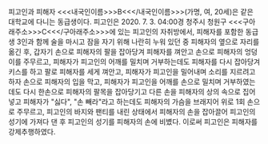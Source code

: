 피고인과 피해자 <<<내국인이름>>>B<<</내국인이름>>>(가명, 여, 20세)은 같은 대학교에 다니는 동급생이다.
피고인은 2020. 7. 3. 04:00경 청주시 청원구 <<<구아래주소>>>C<<</구아래주소>>>에 있는 피고인의 자취방에서, 피해자를 포함한 동급생 3인과 함께 술을 마시고 잠을 자기 위해 나란히 누워 있던 중 피해자의 옆으로 자리를 옮긴 후, 갑자기 손으로 피해자의 팔을 잡아당겨 피해자를 껴안고 손으로 피해자의 엉덩이를 주무르고, 피해자가 피고인의 어깨를 밀치며 거부하는데도 피해자를 다시 잡아당겨 키스를 하고 팔로 피해자를 세게 껴안고, 피해자가 피고인을 밀어내며 소리를 지르려고 하자 손으로 피해자의 입을 막고, 피해자가 피고인을 어깨를 손으로 밀치며 거부하였는데도 다시 한손으로 피해자의 팔목을 잡아당기고 다른 손을 피해자의 상의 속으로 집어넣고 피해자가 "싫다", "손 빼라"라고 하는데도 피해자의 가슴을 브래지어 위로 1회 손으로 주무르고, 피고인의 바지와 팬티를 내린 상태에서 피해자의 손을 잡아끌어 피고인의 성기에 가져다 댄 후 피고인의 성기를 피해자의 손에 비볐다.
이로써 피고인은 피해자를 강제추행하였다.
